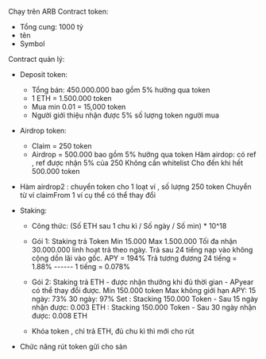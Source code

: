 Chạy trên ARB
Contract token:
- Tổng cung: 1000 tỷ
- tên
- Symbol

Contract quản lý:

- Deposit token:
	- Tổng bán: 450.000.000 bao gồm 5% hưởng qua token
	- 1 ETH = 1.500.000 token
	- Mua min 0.01 = 15,000 token
	- Người giới thiệu nhận được 5% số lượng token người mua

- Airdrop token:
	- Claim = 250 token
	- Airdrop = 500.000 bao gồm 5% hưởng qua token
Hàm airdop: có ref , ref được nhận 5% của 250
Không cần whitelist
Cho đến khi hết 500.000 token



- Hàm airdrop2 : chuyển token cho 1 loạt ví , số lượng 250 token
Chuyển từ ví claimFrom 1 ví cụ thể có thể thay đổi

- Staking: 
	- Công thức:
		(Số ETH sau 1 chu kì / Số ngày  /  Số min) * 10^18
		
	- Gói 1: Staking trả Token
		Min 15.000 Max 1.500.000 Tối đa nhận 30.000.000 linh hoạt trả theo ngày. Trả sau 24 tiếng nạp vào không cộng dồn lãi vào gốc.
		APY = 194%
		Trả tương đương 24 tiếng = 1.88% ------ 1 tiếng = 0.078% 
		
	- Gói 2: Staking trả ETH - được nhận thưởng khi đủ thời gian - APyear có thể thay đổi được.
		Min 150.000 token Max không giới hạn
		APY:	15 ngày: 73% 
			30 ngày: 97%
		Set	: Stacking 150.000 Token - Sau 15 ngày nhận được: 0.003 ETH
			: Stacking 150.000 Token - Sau 30 ngày nhận được: 0.008 ETH

	- 	Khóa token , chỉ trả ETH, đủ chu kì thì mới cho rút

- Chức năng rút token gửi cho sàn		
